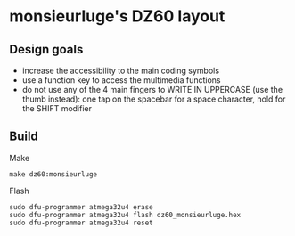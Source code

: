 # monsieurluge's DZ60 layout

## Design goals

- increase the accessibility to the main coding symbols
- use a function key to access the multimedia functions
- do not use any of the 4 main fingers to WRITE IN UPPERCASE (use the thumb instead): one tap on the spacebar for a space character, hold for the SHIFT modifier

## Build

Make

`make dz60:monsieurluge`

Flash

```
sudo dfu-programmer atmega32u4 erase
sudo dfu-programmer atmega32u4 flash dz60_monsieurluge.hex
sudo dfu-programmer atmega32u4 reset
```
